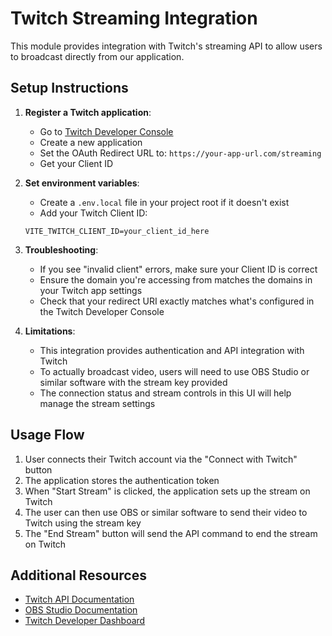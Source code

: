 
# Twitch Streaming Integration

This module provides integration with Twitch's streaming API to allow users to broadcast directly from our application.

## Setup Instructions

1. **Register a Twitch application**:
   - Go to [Twitch Developer Console](https://dev.twitch.tv/console/apps)
   - Create a new application
   - Set the OAuth Redirect URL to: `https://your-app-url.com/streaming`
   - Get your Client ID

2. **Set environment variables**:
   - Create a `.env.local` file in your project root if it doesn't exist
   - Add your Twitch Client ID:
   ```
   VITE_TWITCH_CLIENT_ID=your_client_id_here
   ```

3. **Troubleshooting**:
   - If you see "invalid client" errors, make sure your Client ID is correct
   - Ensure the domain you're accessing from matches the domains in your Twitch app settings
   - Check that your redirect URI exactly matches what's configured in the Twitch Developer Console

4. **Limitations**:
   - This integration provides authentication and API integration with Twitch
   - To actually broadcast video, users will need to use OBS Studio or similar software with the stream key provided
   - The connection status and stream controls in this UI will help manage the stream settings

## Usage Flow

1. User connects their Twitch account via the "Connect with Twitch" button
2. The application stores the authentication token
3. When "Start Stream" is clicked, the application sets up the stream on Twitch
4. The user can then use OBS or similar software to send their video to Twitch using the stream key
5. The "End Stream" button will send the API command to end the stream on Twitch

## Additional Resources

- [Twitch API Documentation](https://dev.twitch.tv/docs/api/)
- [OBS Studio Documentation](https://obsproject.com/wiki/)
- [Twitch Developer Dashboard](https://dev.twitch.tv/console/)
